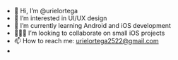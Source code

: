 - 👋 Hi, I’m @urielortega
- 👀 I’m interested in UI/UX design
- 🌱 I’m currently learning Android and iOS development
- 👨🏻‍💻 I’m looking to collaborate on small iOS projects
- 📫 How to reach me: urielortega2522@gmail.com
- 

